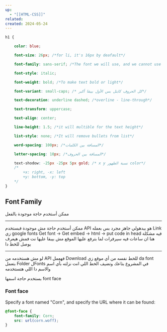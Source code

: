 ```yaml
---
up:
  - "[[HTML-CSS]]"
related: 
created: 2024-05-24
---
```

```CSS
h1 {

    color: blue;

    font-size: 26px; /*for li, it's 16px by deafault*/

    font-family: sans-serif; /*The font we will use, and we cannot use it from our computer*/

    font-style: italic;

	font-weight: bold; /*To make text bold or light*/

	font-variant: small-caps; /* كل الحروف كابتل بس الأول بيبقا أكبر*/

	text-decoration: underline dashed; /*overline - line-through*/

    text-transform: uppercase;

    text-align: center;

    line-height: 1.5; /*it will multible for the text height*/

	list-style: none; /*It will remove bullets from list*/

	word-spacing: 100px; /*المسافة بين الكلمات*/

	letter-spacing: 10px; /*المسافة بين الحروف*/

	text-shodow: -25px -25px 5px gold; /* x y نسبة الظهور color*/
	/* 
		+x: right, -x: left
		+y: bottom, -y: top
	*/
}
```

## Font Family 
ممكن أستخدم حاجة موجودة بالفعل 

---
ممكن أستخدم حاجة مش موجودة فبستخدم API هو بيدهولي جاهز مجرد بس بعمله Link زي google fonts
Get font -> Get embed -> html -> put code in head
فيه مشكلة هنا ان ساعات فيه سيرفرات لما بترفع عليها الموقع مش بيبقا عليها نت فمش هيعرف يوصل للخط دا

---
لو مش هستخدمه من API فهعمل Download للخط نفسه من أي موقع زي da font
بتعمل Folder لFonts في المشروع بتاعك وتضيف الخط اللي انت نزلته بأي اسم والاسم دا اللي هتستخدمه 

بستخدم حاجة اسمها font face
### Font face
Specify a font named "Corn", and specify the URL where it can be found:

```css
@font-face {
	font-family: Corn;
	src: url(corn.woff);
}
```